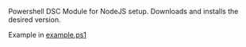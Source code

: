 Powershell DSC Module for NodeJS setup.
Downloads and installs the desired version.

Example in [example.ps1]('example.ps1')
